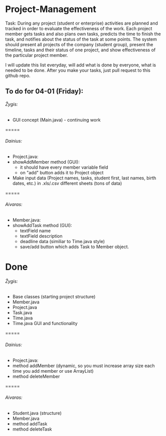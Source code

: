 # Project-Management
Task: During any project (student or enterprise) activities are planned and tracked in order to evaluate the effectiveness of the work. Each project member gets tasks and also plans own tasks, predicts the time to finish the task, and notifies about the status of the task at some points.   The system should present all projects of the company (student group), present the timeline, tasks and their status of one project, and show effectiveness of the particular project member.


I will update this list everyday, will add what is done by everyone, what is needed to be done.
After you make your tasks, just pull request to this github repo.
## To do for 04-01 (Friday):
###### Žygis:
* GUI concept (Main.java) - continuing work

=====
###### Dainius:
* Project.java:
 * showAddMember method (GUI):
    * it should have every member variable field
    * on "add" button adds it to Project object
* Make input data (Project names, tasks, student first, last names, birth dates, etc.) in .xls/.csv different sheets (tons of data)

=====
###### Aivaras:
* Member.java:
 * showAddTask method (GUI):
    * textField name
    * textField description
    * deadline data (similiar to Time.java style)
    * save/add button which adds Task to Member object.

# Done
###### Žygis:
* Base classes (starting project structure)
 * Member.java
 * Project.java
 * Task.java
 * Time.java
* Time.java GUI and functionality

=====
###### Dainius:
* Project.java:
 * method addMember (dynamic, so you must increase array size each time you add member or use ArrayList)
 * method deleteMember

=====
###### Aivaras:
* Student.java (structure)
* Member.java
 * method addTask
 * method deleteTask
